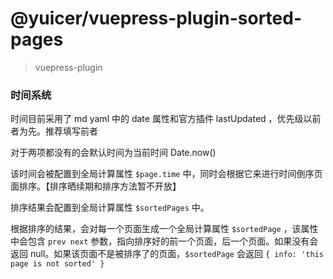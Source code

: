 # @yuicer/vuepress-plugin-sorted-pages

> vuepress-plugin 


### 时间系统


时间目前采用了 md yaml 中的 date 属性和官方插件 lastUpdated ，优先级以前者为先。推荐填写前者

对于两项都没有的会默认时间为当前时间 Date.now()

该时间会被配置到全局计算属性 `$page.time` 中，同时会根据它来进行时间倒序页面排序。【排序晒续期和排序方法暂不开放】

排序结果会配置到全局计算属性 `$sortedPages` 中。

根据排序的结果，会对每一个页面生成一个全局计算属性 `$sortedPage` ，该属性中会包含 `prev next` 参数，指向排序好的前一个页面，后一个页面。如果没有会返回 null。如果该页面不是被排序了的页面，`$sortedPage` 会返回 `{ info: 'this page is not sorted' }`
